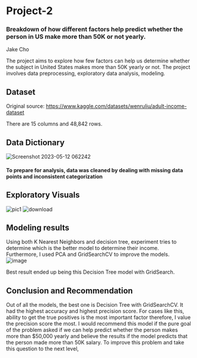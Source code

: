 # Project-2
### Breakdown of how different factors help predict whether the person in US make more than 50K or not yearly.
Jake Cho

The project aims to explore how few factors can help us determine whether the subject in United States makes more than 50K yearly or not. The project involves data preprocessing, exploratory data analysis, modeling. 

## Dataset

Original source: https://www.kaggle.com/datasets/wenruliu/adult-income-dataset

There are 15 columns and 48,842 rows.


## Data Dictionary
![Screenshot 2023-05-12 062242](https://github.com/jakecho1108/Project-2/assets/61045591/1fcc2659-aee3-421c-b243-1f40ea3fc373)

#### To prepare for analysis, data was cleaned by dealing with missing data points and inconsistent categorization 

## Exploratory Visuals
![pic1](https://github.com/jakecho1108/Project-2/assets/61045591/577004cd-cecb-4406-b945-c5ba435896fb)
![download](https://github.com/jakecho1108/Project-2/assets/61045591/f240583d-b5ab-40fb-be4f-7831f7c7387d)

## Modeling results

Using both K Nearest Neighbors and decision tree, experiment tries to determine which is the better model to determine their income. Furthermore, I used PCA and GridSearchCV to improve the models.
![image](https://github.com/jakecho1108/Project-2/assets/61045591/d56c8099-13d5-4b67-9dc8-761a08a72725)

Best result ended up being this Decision Tree model with GridSearch. 

## Conclusion and Recommendation

Out of all the models, the best one is Decision Tree with GridSearchCV. It had the highest accuracy and highest precision score. For cases like this, ability to get the true positives is the most important factor therefore, I value the precision score the most. I would recommend this model if the pure goal of the problem asked if we can help predict whether the person makes more than $50,000 yearly and believe the results if the model predicts that the person made more than 50K salary. To improve this problem and take this question to the next level, 
